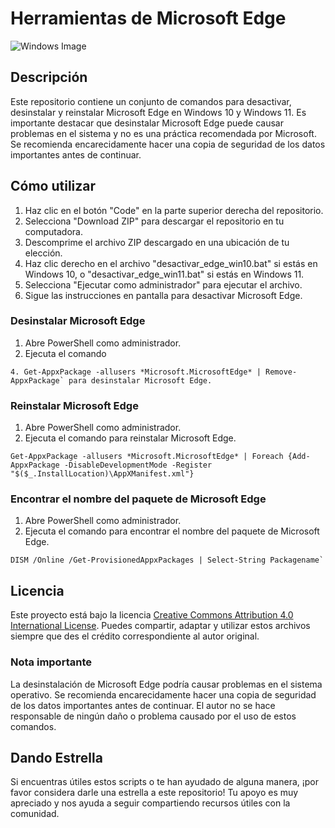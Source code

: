 # Herramientas de Microsoft Edge

![Windows Image](path/to/your/image.png)

## Descripción
Este repositorio contiene un conjunto de comandos para desactivar, desinstalar y reinstalar Microsoft Edge en Windows 10 y Windows 11. Es importante destacar que desinstalar Microsoft Edge puede causar problemas en el sistema y no es una práctica recomendada por Microsoft. Se recomienda encarecidamente hacer una copia de seguridad de los datos importantes antes de continuar.

## Cómo utilizar
1. Haz clic en el botón "Code" en la parte superior derecha del repositorio.
2. Selecciona "Download ZIP" para descargar el repositorio en tu computadora.
3. Descomprime el archivo ZIP descargado en una ubicación de tu elección.
4. Haz clic derecho en el archivo "desactivar_edge_win10.bat" si estás en Windows 10, o "desactivar_edge_win11.bat" si estás en Windows 11.
5. Selecciona "Ejecutar como administrador" para ejecutar el archivo.
6. Sigue las instrucciones en pantalla para desactivar Microsoft Edge.

### Desinstalar Microsoft Edge
1. Abre PowerShell como administrador.
2. Ejecuta el comando
 ```
4. Get-AppxPackage -allusers *Microsoft.MicrosoftEdge* | Remove-AppxPackage` para desinstalar Microsoft Edge.
 ```

### Reinstalar Microsoft Edge
1. Abre PowerShell como administrador.
2. Ejecuta el comando
para reinstalar Microsoft Edge.
```
Get-AppxPackage -allusers *Microsoft.MicrosoftEdge* | Foreach {Add-AppxPackage -DisableDevelopmentMode -Register "$($_.InstallLocation)\AppXManifest.xml"}
```

### Encontrar el nombre del paquete de Microsoft Edge
1. Abre PowerShell como administrador.
2. Ejecuta el comando
para encontrar el nombre del paquete de Microsoft Edge.
```
DISM /Online /Get-ProvisionedAppxPackages | Select-String Packagename`
```

## Licencia
Este proyecto está bajo la licencia [Creative Commons Attribution 4.0 International License](https://creativecommons.org/licenses/by/4.0/). Puedes compartir, adaptar y utilizar estos archivos siempre que des el crédito correspondiente al autor original.

### Nota importante
La desinstalación de Microsoft Edge podría causar problemas en el sistema operativo. Se recomienda encarecidamente hacer una copia de seguridad de los datos importantes antes de continuar. El autor no se hace responsable de ningún daño o problema causado por el uso de estos comandos.

## Dando Estrella

Si encuentras útiles estos scripts o te han ayudado de alguna manera, ¡por favor considera darle una estrella a este repositorio! Tu apoyo es muy apreciado y nos ayuda a seguir compartiendo recursos útiles con la comunidad.


